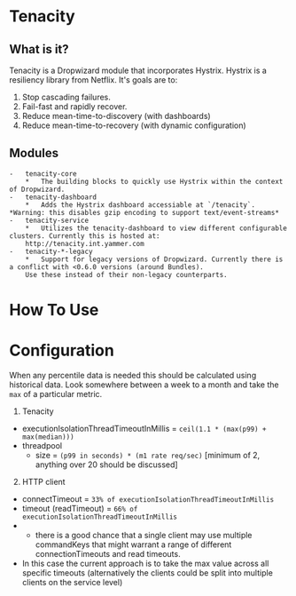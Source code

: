 Tenacity
========

What is it?
-----------

Tenacity is a Dropwizard module that incorporates Hystrix. Hystrix is a resiliency library from Netflix. It's goals are to:

1. Stop cascading failures.
2. Fail-fast and rapidly recover.
3. Reduce mean-time-to-discovery (with dashboards)
4. Reduce mean-time-to-recovery (with dynamic configuration)

Modules
-------

    -   tenacity-core
        *   The building blocks to quickly use Hystrix within the context of Dropwizard.
    -   tenacity-dashboard
        *   Adds the Hystrix dashboard accessiable at `/tenacity`. *Warning: this disables gzip encoding to support text/event-streams*
    -   tenacity-service
        *   Utilizes the tenacity-dashboard to view different configurable clusters. Currently this is hosted at:
        http://tenacity.int.yammer.com
    -   tenacity-*-legacy
        *   Support for legacy versions of Dropwizard. Currently there is a conflict with <0.6.0 versions (around Bundles).
        Use these instead of their non-legacy counterparts.

How To Use
==========



Configuration
=============

When any percentile data is needed this should be calculated using historical data. Look somewhere between a week to a month
and take the `max` of a particular metric.

1. Tenacity
  -   executionIsolationThreadTimeoutInMillis = `ceil(1.1 * (max(p99) + max(median)))`
  -   threadpool
      *   size = `(p99 in seconds) * (m1 rate req/sec)` [minimum of 2, anything over 20 should be discussed]

2. HTTP client
  -   connectTimeout = `33% of executionIsolationThreadTimeoutInMillis`
  -   timeout (readTimeout) = `66% of executionIsolationThreadTimeoutInMillis`
  -   -   there is a good chance that a single client may use multiple commandKeys that might warrant a range of different connectionTimeouts and read timeouts. 
  -   In this case the current approach is to take the max value across all specific timeouts (alternatively the clients could be split into multiple clients on the service level)


